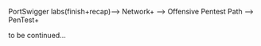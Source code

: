 PortSwigger labs(finish+recap)--> Network+ --> Offensive Pentest Path --> PenTest+

to be continued...
